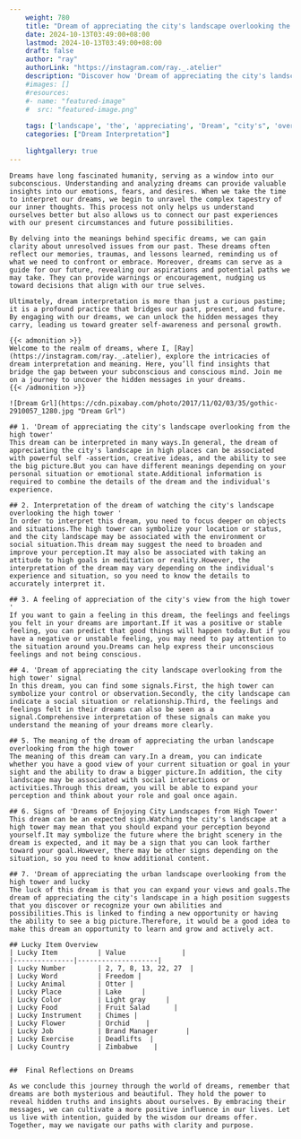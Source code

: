 ```yaml
---
    weight: 780
    title: "Dream of appreciating the city's landscape overlooking the high tower"  # Assuming 'title' column exists
    date: 2024-10-13T03:49:00+08:00
    lastmod: 2024-10-13T03:49:00+08:00
    draft: false
    author: "ray"
    authorLink: "https://instagram.com/ray._.atelier"
    description: "Discover how 'Dream of appreciating the city's landscape overlooking the high tower' can interpret your future and uncover its significant meanings in your life."
    #images: []
    #resources:
    #- name: "featured-image"
    #  src: "featured-image.png"
    
    tags: ['landscape', 'the', 'appreciating', 'Dream', "city's", 'overlooking', 'tower', 'of', 'high']
    categories: ["Dream Interpretation"]
    
    lightgallery: true
---
```

    
    Dreams have long fascinated humanity, serving as a window into our subconscious. Understanding and analyzing dreams can provide valuable insights into our emotions, fears, and desires. When we take the time to interpret our dreams, we begin to unravel the complex tapestry of our inner thoughts. This process not only helps us understand ourselves better but also allows us to connect our past experiences with our present circumstances and future possibilities.
    
    By delving into the meanings behind specific dreams, we can gain clarity about unresolved issues from our past. These dreams often reflect our memories, traumas, and lessons learned, reminding us of what we need to confront or embrace. Moreover, dreams can serve as a guide for our future, revealing our aspirations and potential paths we may take. They can provide warnings or encouragement, nudging us toward decisions that align with our true selves.
    
    Ultimately, dream interpretation is more than just a curious pastime; it is a profound practice that bridges our past, present, and future. By engaging with our dreams, we can unlock the hidden messages they carry, leading us toward greater self-awareness and personal growth.
    
    {{< admonition >}}
    Welcome to the realm of dreams, where I, [Ray](https://instagram.com/ray._.atelier), explore the intricacies of dream interpretation and meaning. Here, you’ll find insights that bridge the gap between your subconscious and conscious mind. Join me on a journey to uncover the hidden messages in your dreams.
    {{< /admonition >}}
    
    ![Dream Grl](https://cdn.pixabay.com/photo/2017/11/02/03/35/gothic-2910057_1280.jpg "Dream Grl")
    
    ## 1. 'Dream of appreciating the city's landscape overlooking from the high tower'
    This dream can be interpreted in many ways.In general, the dream of appreciating the city's landscape in high places can be associated with powerful self -assertion, creative ideas, and the ability to see the big picture.But you can have different meanings depending on your personal situation or emotional state.Additional information is required to combine the details of the dream and the individual's experience.
    
    ## 2. Interpretation of the dream of watching the city's landscape overlooking the high tower '
    In order to interpret this dream, you need to focus deeper on objects and situations.The high tower can symbolize your location or status, and the city landscape may be associated with the environment or social situation.This dream may suggest the need to broaden and improve your perception.It may also be associated with taking an attitude to high goals in meditation or reality.However, the interpretation of the dream may vary depending on the individual's experience and situation, so you need to know the details to accurately interpret it.
    
    ## 3. A feeling of appreciation of the city's view from the high tower '
    If you want to gain a feeling in this dream, the feelings and feelings you felt in your dreams are important.If it was a positive or stable feeling, you can predict that good things will happen today.But if you have a negative or unstable feeling, you may need to pay attention to the situation around you.Dreams can help express their unconscious feelings and not being conscious.
    
    ## 4. 'Dream of appreciating the city landscape overlooking from the high tower' signal
    In this dream, you can find some signals.First, the high tower can symbolize your control or observation.Secondly, the city landscape can indicate a social situation or relationship.Third, the feelings and feelings felt in their dreams can also be seen as a signal.Comprehensive interpretation of these signals can make you understand the meaning of your dreams more clearly.
    
    ## 5. The meaning of the dream of appreciating the urban landscape overlooking from the high tower
    The meaning of this dream can vary.In a dream, you can indicate whether you have a good view of your current situation or goal in your sight and the ability to draw a bigger picture.In addition, the city landscape may be associated with social interactions or activities.Through this dream, you will be able to expand your perception and think about your role and goal once again.
    
    ## 6. Signs of 'Dreams of Enjoying City Landscapes from High Tower'
    This dream can be an expected sign.Watching the city's landscape at a high tower may mean that you should expand your perception beyond yourself.It may symbolize the future where the bright scenery in the dream is expected, and it may be a sign that you can look farther toward your goal.However, there may be other signs depending on the situation, so you need to know additional content.
    
    ## 7. 'Dream of appreciating the urban landscape overlooking from the high tower and lucky
    The luck of this dream is that you can expand your views and goals.The dream of appreciating the city's landscape in a high position suggests that you discover or recognize your own abilities and possibilities.This is linked to finding a new opportunity or having the ability to see a big picture.Therefore, it would be a good idea to make this dream an opportunity to learn and grow and actively act.
    
    ## Lucky Item Overview
    | Lucky Item          | Value              |
    |---------------|--------------------|
    | Lucky Number        | 2, 7, 8, 13, 22, 27  |
    | Lucky Word          | Freedom |
    | Lucky Animal        | Otter |
    | Lucky Place         | Lake     |
    | Lucky Color         | Light gray     |
    | Lucky Food          | Fruit Salad      |
    | Lucky Instrument    | Chimes |
    | Lucky Flower        | Orchid    |
    | Lucky Job           | Brand Manager       |
    | Lucky Exercise      | Deadlifts  |
    | Lucky Country       | Zimbabwe    |
    
    
    ##  Final Reflections on Dreams
    
    As we conclude this journey through the world of dreams, remember that dreams are both mysterious and beautiful. They hold the power to reveal hidden truths and insights about ourselves. By embracing their messages, we can cultivate a more positive influence in our lives. Let us live with intention, guided by the wisdom our dreams offer. Together, may we navigate our paths with clarity and purpose.
    